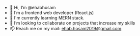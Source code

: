 - 👋 Hi, I’m @ehabhosam
- 👀 I’m a frontend web developer (React.js)
- 🌱 I'm currently learning MERN stack. 
- 💞️ I’m looking to collaborate on projects that increase my skills  
- 📫 Reach me on my mail: ehab.hosam2019@gmail.com

<!---
ehabhosam/ehabhosam is a ✨ special ✨ repository because its `README.md` (this file) appears on your GitHub profile.
You can click the Preview link to take a look at your changes.
--->
